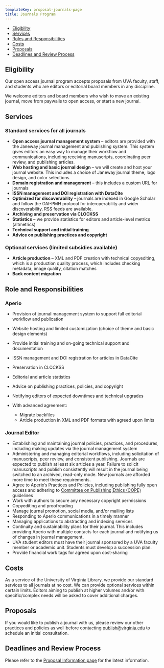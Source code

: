 ```yaml
---
templateKey: proposal-journals-page
title: Journals Program
---
```

<ul class="list-unstyled">
<li><a href="#eligibility">Eligibility</a></li>
<li><a href="#services">Services</a></li>
<li><a href="#roles">Roles and Responsibilities<a/></li>
<li><a href="#costs">Costs</a></li>
<li><a href="#proposals">Proposals</a></li>
<li><a href="#deadlines">Deadlines and Review Process</a></li>
</ul>

<h2 id="eligibility">Eligibility</h2>

Our open access journal program accepts proposals from UVA faculty, staff, and students who are editors or editorial board members in any discipline.

We welcome editors and board members who wish to move an existing journal, move from paywalls to open access, or start a new journal.

<h2 id="services">Services</h2>
<h3>Standard services for all journals</h3>

* **Open access journal management system** – editors are provided with the Janeway journal management and publishing system. This system gives editors an easy way to manage their workflow and communications, including receiving manuscripts, coordinating peer review, and publishing articles.
* **Web hosting and basic journal design** – we will create and host your journal website. This includes a choice of Janeway journal theme, logo design, and color selections.
* **Domain registration and management** – this includes a custom URL for journals
* **ISSN management and DOI registration with DataCite**
* **Optimized for discoverability** – journals are indexed in Google Scholar and follow the OAI-PMH protocol for interoperability and wider discoverability. RSS feeds are available.
* **Archiving and preservation via CLOCKSS**
* **Statistics** – we provide statistics for editors and article-level metrics (altmetrics)
* **Technical support and initial training**
* **Advice on publishing practices and copyright**

<h3>Optional services (limited subsidies available)</h3>

* **Article production** – XML and PDF creation with technical copyediting, which is a production quality process, which includes checking metadata, image quality, citation matches
* **Back content migration**

<h2 id="roles">Role and Responsibilities</h2>
<h3>Aperio</h3>

* Provision of journal management system to support full editorial workflow and publication
* Website hosting and limited customization (choice of theme and basic design elements)
* Provide initial training and on-going technical support and documentation
* ISSN management and DOI registration for articles in DataCite
* Preservation in CLOCKSS
* Editorial and article statistics
* Advice on publishing practices, policies, and copyright
* Notifying editors of expected downtimes and technical upgrades
* With advanced agreement:

  * Migrate backfiles
  * Article production in XML and PDF formats with agreed upon limits

<h3>Journal Editor</h3>

* Establishing and maintaining journal policies, practices, and procedures, including making updates via the journal management system
* Administering and managing editorial workflows, including solicitation of manuscripts, peer review, and consistent publishing. Journals are expected to publish at least six articles a year. Failure to solicit manuscripts and publish consistently will result in the journal being switched to an archived, read-only mode. New journals are afforded more time to meet these requirements.
* Agree to Aperio’s Practices and Policies, including publishing fully open access and adhering to <a href="http://www.publicationethics.org/files/Code_of_conduct_for_journal_editors_Mar11.pdf">Committee on Publishing Ethics (COPE)</a> guidelines
* Work with authors to secure any necessary copyright permissions
* Copyediting and proofreading
* Manage journal promotion, social media, and/or mailing lists
* Responding to Aperio communications in a timely manner
* Managing applications to abstracting and indexing services
* Continuity and sustainability plans for their journal. This includes providing Aperio with multiple contacts for each journal and notifying us of changes in journal management.
* UVA student editors must have their journal sponsored by a UVA faculty member or academic unit. Students must develop a succession plan.
* Provide financial work tags for agreed upon cost-sharing

<h2 id="costs">Costs</h2>

As a service of the University of Virginia Library, we provide our standard services to all journals at no cost. We can provide optional services within certain limits. Editors aiming to publish at higher volumes and/or with specific/complex needs will be asked to cover additional charges.

<h2 id="proposals">Proposals</h2>

If you would like to publish a journal with us, please review our other practices and policies as well before contacting <a href="mailto:publish@virginia.edu">publish@virginia.edu</a> to schedule an initial consultation.

<h2 id="deadlines">Deadlines and Review Process</h2>

Please refer to the <a href="/proposal-information#deadlines">Proposal Information page</a> for the latest information.